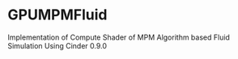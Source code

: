 # GPUMPMFluid
Implementation of Compute Shader of MPM Algorithm based Fluid Simulation
Using Cinder 0.9.0
